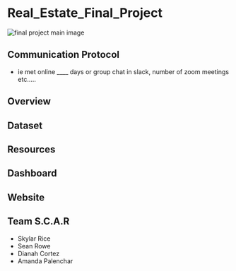 # Real_Estate_Final_Project

![final project main image](https://user-images.githubusercontent.com/104927745/198071864-81dcb9e2-7d4d-4c70-86c4-75520bf9c21c.JPG)

## Communication Protocol 
- ie met online ____ days or group chat in slack, number of zoom meetings etc.....


## Overview


## Dataset


## Resources


## Dashboard


## Website

## Team S.C.A.R
- Skylar Rice
- Sean Rowe
- Dianah Cortez
- Amanda Palenchar
